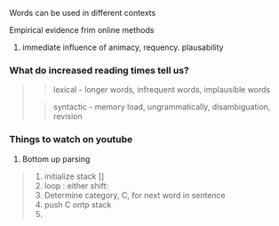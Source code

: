 Words can be used in different contexts 

Empirical evidence frim online methods
1. immediate influence of animacy, requency. plausability



### What do increased reading times tell us?
>> lexical - longer words, infrequent words, implausible words
>
>> syntactic - memory load, ungrammatically, disambiguation, revision

### Things to watch on youtube
1. Bottom up parsing
> 1. initialize stack []
> 2. loop : either shift:
> 	1. Determine category, C, for next word in sentence
> 	2. push C ontp stack
> 3. 
